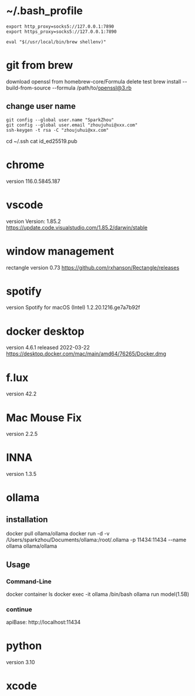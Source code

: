 # ~/.bash_profile
```
export http_proxy=socks5://127.0.0.1:7890
export https_proxy=socks5://127.0.0.1:7890

eval "$(/usr/local/bin/brew shellenv)"
```
# git from brew
download openssl from homebrew-core/Formula
delete test
brew install --build-from-source --formula /path/to/openssl@3.rb

## change user name
```
git config --global user.name "SparkZhou"
git config --global user.email "zhoujuhui@xxx.com"
ssh-keygen -t rsa -C "zhoujuhui@xx.com"
```
cd ~/.ssh
cat id_ed25519.pub
# chrome
version 116.0.5845.187
# vscode 
version Version: 1.85.2
https://update.code.visualstudio.com/1.85.2/darwin/stable
# window management
rectangle version 0.73
https://github.com/rxhanson/Rectangle/releases
# spotify
version
Spotify for macOS (Intel)
1.2.20.1216.ge7a7b92f
# docker desktop
version 4.6.1 released 2022-03-22
https://desktop.docker.com/mac/main/amd64/76265/Docker.dmg
# f.lux
version 42.2
# Mac Mouse Fix
version 2.2.5
# INNA 
version 1.3.5
# ollama
## installation
docker pull ollama/ollama
docker run -d -v /Users/sparkzhou/Documents/ollama:/root/.ollama -p 11434:11434 --name ollama ollama/ollama
## Usage
### Command-Line
docker container ls
docker exec -it ollama /bin/bash
ollama run model(1.5B)
### continue
apiBase: http://localhost:11434
# python
version 3.10
# xcode
